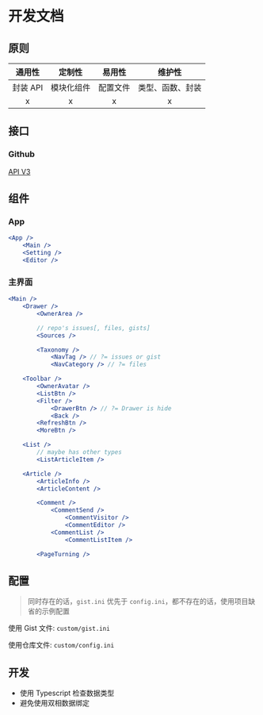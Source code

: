 # 开发文档

## 原则

|  通用性  |   定制性   |  易用性  |      维护性      |
| :------: | :--------: | :------: | :--------------: |
| 封装 API | 模块化组件 | 配置文件 | 类型、函数、封装 |
|    x     |     x      |    x     |        x         |

## 接口

### Github

[API V3](https://developer.github.com/v3/)

## 组件

### App

```jsx
<App />
    <Main />
    <Setting />
    <Editor />
```

### 主界面

```jsx
<Main />
    <Drawer />
        <OwnerArea />

        // repo's issues[, files, gists]
        <Sources />

        <Taxonomy />
            <NavTag /> // ?= issues or gist
            <NavCategory /> // ?= files

    <Toolbar />
        <OwnerAvatar />
        <ListBtn />
        <Filter />
            <DrawerBtn /> // ?= Drawer is hide
            <Back />
        <RefreshBtn />
        <MoreBtn />

    <List />
        // maybe has other types
        <ListArticleItem />

    <Article />
        <ArticleInfo />
        <ArticleContent />

        <Comment />
            <CommentSend />
                <CommentVisitor />
                <CommentEditor />
            <CommentList />
                <CommentListItem />

        <PageTurning />
```

## 配置

> 同时存在的话，`gist.ini` 优先于 `config.ini`，都不存在的话，使用项目缺省的示例配置

使用 Gist 文件: `custom/gist.ini`

使用仓库文件: `custom/config.ini`

## 开发

- 使用 Typescript 检查数据类型
- 避免使用双相数据绑定
